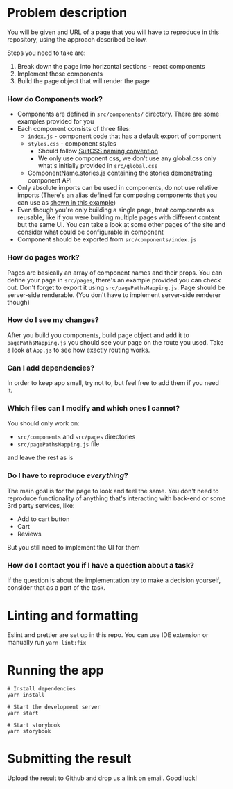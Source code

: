 # Problem description
You will be given and URL of a page that you will have to reproduce in this repository, using the approach described bellow.

Steps you need to take are:

1. Break down the page into horizontal sections - react components
2. Implement those components
3. Build the page object that will render the page

### How do Components work?

- Components are defined in `src/components/` directory. There are some examples provided for you
- Each component consists of three files:
  - `index.js` - component code that has a default export of component
  - `styles.css` - component styles
    - Should follow [SuitCSS naming convention](https://github.com/suitcss/suit/blob/master/doc/naming-conventions.md#components)
    - We only use component css, we don't use any global.css only what's initially provided in `src/global.css`
  - ComponentName.stories.js containing the stories demonstrating component API
- Only absolute imports can be used in components, do not use relative imports (There's an alias defined for composing components that you can use as [shown in this example](./src/components/Button/index.js))
- Even though you're only building a single page, treat components as reusable, like if you were building multiple pages with different content but the same UI. You can take a look at some other pages of the site and consider what could be configurable in component
- Component should be exported from `src/components/index.js`

### How do pages work?
Pages are basically an array of component names and their props. You can define your page in `src/pages`, there's an example provided you can check out. Don't forget to export it using `src/pagePathsMapping.js`.
Page should be server-side renderable. (You don't have to implement server-side renderer though)

### How do I see my changes?
After you build you components, build page object and add it to `pagePathsMapping.js` you should see your page on the route you used. Take a look at `App.js` to see how exactly routing works.

### Can I add dependencies?
In order to keep app small, try not to, but feel free to add them if you need it.

### Which files can I modify and which ones I cannot?
You should only work on:

- `src/components` and `src/pages` directories
- `src/pagePathsMapping.js` file

and leave the rest as is

### Do I have to reproduce *everything*?
The main goal is for the page to look and feel the same. You don't need to reproduce functionality of anything that's interacting with back-end or some 3rd party services, like:

- Add to cart button
- Cart
- Reviews

But you still need to implement the UI for them


### How do I contact you if I have a question about a task?
If the question is about the implementation try to make a decision yourself, consider that as a part of the task.

# Linting and formatting

Eslint and prettier are set up in this repo. You can use IDE extension or manually run `yarn lint:fix`


# Running the app

```
# Install dependencies
yarn install

# Start the development server
yarn start

# Start storybook
yarn storybook
```

# Submitting the result
Upload the result to Github and drop us a link on email. Good luck!

